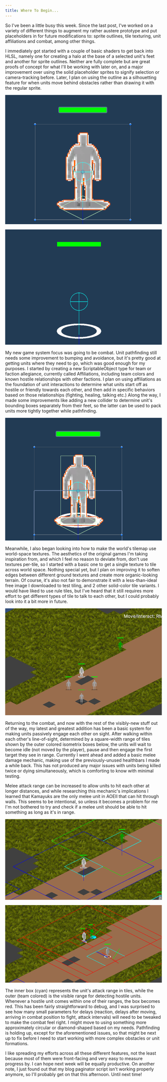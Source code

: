 ```yaml
---
title: Where To Begin...
---
```


So I've been a little busy this week. Since the last post, I've worked on a variety of different things to augment my rather austere prototype and put placeholders in for future modifications to: sprite outlines, tile texturing, unit affiliations and combat, among other things.

I immediately got started with a couple of basic shaders to get back into HLSL, namely one for creating a halo at the base of a selected unit's feet and another for sprite outlines. Neither are fully complete but are great proofs of concept for what I'll be working with later on, and a major improvement over using the solid placeholder sprites to signify selection or camera-tracking before. Later, I plan on using the outline as a silhouetting feature for when units move behind obstacles rather than drawing it with the regular sprite. 

![A screenshot of a unit's prefab being edited in the Scene view, showing the unit surrounded by a single-pixel white outline tracing its silhouette.](/../assets/images/blog/0012/outline.png)

![Another screenshot of the prefab in the Scene view, with the main sprite being hidden to show a small, oval selection halo where the unit's feet were previously drawn in front.](/../assets/images/blog/0012/selection.png)

My new game system focus was going to be combat. Unit pathfinding still needs some improvement to bumping and avoidance, but it's pretty good at getting units where they need to go, which was good enough for my purposes. I started by creating a new ScriptableObject type for team or faction allegiance, currently called Affiliations, including team colors and known hostile relationships with other factions. I plan on using affiliations as the foundation of unit interactions to determine what units start off as hostile or friendly towards each other, and then add in specific behaviors based on those relationships (fighting, healing, talking etc.) Along the way, I made some improvements like adding a new collider to determine unit's bounding boxes separately from their feet, so the latter can be used to pack units more tightly together while pathfinding. 

![A screenshot of more prefab editing, this time with the full prefab visible and two separate colliders visible. One collider is a green rectangle drawn around the edges of the unit's sprite, while the other is a smaller, isometric diamond at the bottom of the sprite, around the unit's feet.](/../assets/images/blog/0012/colliders.png)

Meanwhile, I also began looking into how to make the world's tilemap use world-space textures. The aesthetics of the original games I'm taking inspiration from, and which I feel no reason to deviate from, don't use textures per-tile, so I started with a basic one to get a single texture to tile across world space. Nothing special yet, but I plan on improving it to soften edges between different ground textures and create more organic-looking terrain. Of course, it's also not fair to demonstrate it with a less-than-ideal free image I downloaded to test tiling, and 2 other solid-color tile variants. I would have liked to use rule tiles, but I've heard that it still requires more effort to get different types of tile to talk to each other, but I could probably look into it a bit more in future.

![A screenshot of the game view, showing a new grass texture tiled across the space of grass-tiles in the world, rather than being used per-tile.](/../assets/images/blog/0012/worldtiles.png)

Returning to the combat, and now with the rest of the visibly-new stuff out of the way, my latest and greatest addition has been a basic system for making units passively engage each other on sight. After walking within each other's line-of-sight, determined by a square-width range of tiles shown by the outer colored isometrix boxes below, the units will wait to become idle (not moved by the player), pause and then engage the first target they see in range. Currently I went ahead and added a basic melee damage mechanic, making use of the previously-unused healthbars I made a while back. This has not produced any major issues with units being killed twice or dying simultaneously, which is comforting to know with minimal testing. 

Melee attack range can be increased to allow units to hit each other at longer distances, and while researching this mechanic's implications I learned that Kamayuks are the only melee unit in AOEII that can hit through walls. This seems to be intentional, so unless it becomes a problem for me I'm not bothered to try and check if a melee unit should be able to hit something as long as it's in range.

![A screenshot of the game view, with two grey units attacking a green, presumably hostile unit. The green unit's healthbar is the lowest, followed by one of the grey units, with the latter's companion having full health. Boxes drawn around their feet and intersecting each other show that all three are within both view and attack range of each other.](/../assets/images/blog/0012/unitrange.png)

![A screenshot of the game in action, with two grey units attacking a green, presumably hostile unit. The green unit's healthbar is the lowest, followed by one of the grey units, with the latter's companion having full health. Boxes drawn around their feet and intersecting each other show that all three are within both view and attack range of each other.](/../assets/images/blog/0012/unitfight.png)

The inner box (cyan) represents the unit's attack range in tiles, while the outer (team colored) is the visible range for detecting hostile units. Whenever a hostile unit comes within one of their ranges, the box becomes red. This has been fairly straightforward to debug, and I was surprised to see how many small parameters for delays (reaction, delays after moving, arriving in combat position to fight, attack intervals) will need to be tweaked to make the combat feel right. I might move to using something more approximately circular or diamond-shaped based on my needs. Pathfinding is holding up, except for the aforementioned issues, so that might be next up to fix before I need to start working with more complex obstacles or unit formations.

I like spreading my efforts across all these different features, not the least because most of them were front-facing and very easy to measure progress by. I can hope next week will be equally productive. On another note, I just found out that my blog paginator script isn't working properly anymore, so I'll probably get on that this afternoon. Until next time!